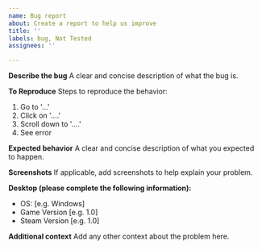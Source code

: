 ```yaml
---
name: Bug report
about: Create a report to help us improve
title: ''
labels: bug, Not Tested
assignees: ''

---
```


**Describe the bug**
A clear and concise description of what the bug is.

**To Reproduce**
Steps to reproduce the behavior:
1. Go to '...'
2. Click on '....'
3. Scroll down to '....'
4. See error

**Expected behavior**
A clear and concise description of what you expected to happen.

**Screenshots**
If applicable, add screenshots to help explain your problem.

**Desktop (please complete the following information):**
 - OS: [e.g. Windows]
 - Game Version [e.g. 1.0]
 - Steam Version [e.g. 1.0]

**Additional context**
Add any other context about the problem here.
